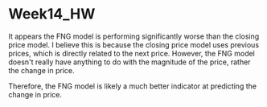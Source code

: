 # Week14_HW

It appears the FNG model is performing significantly worse than the closing price model. I believe this is because the closing price model uses previous prices, which is directly related to the next price. However, the FNG model doesn't really have anything to do with the magnitude of the price, rather the change in price. 

Therefore, the FNG model is likely a much better indicator at predicting the change in price.

